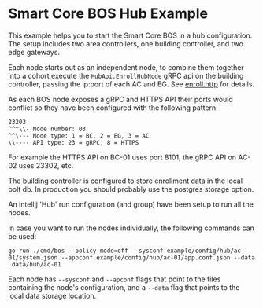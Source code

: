 # Smart Core BOS Hub Example

This example helps you to start the Smart Core BOS in a hub configuration.
The setup includes two area controllers, one building controller, and two edge gateways.

Each node starts out as an independent node, to combine them together into a cohort execute the `HubApi.EnrollHubNode`
gRPC api on the building controller, passing the ip:port of each AC and EG. See [enroll.http](./enroll.http) for
details.

As each BOS node exposes a gRPC and HTTPS API their ports would conflict so they have been configured with the following
pattern:

```plaintext
23203
^^^\\- Node number: 03
^^\--- Node type: 1 = BC, 2 = EG, 3 = AC
\\---- API type: 23 = gRPC, 8 = HTTPS
```

For example the HTTPS API on BC-01 uses port 8101, the gRPC API on AC-02 uses 23302, etc.

The building controller is configured to store enrollment data in the local bolt db. In production you should probably
use the postgres storage option.

An intellij 'Hub' run configuration (and group) have been setup to run all the nodes.

In case you want to run the nodes individually, the following commands can be used:

```shell
go run ./cmd/bos --policy-mode=off --sysconf example/config/hub/ac-01/system.json --appconf example/config/hub/ac-01/app.conf.json --data .data/hub/ac-01
```

Each node has `--sysconf` and `--apconf` flags that point to the files containing the node's configuration, and a 
`--data` flag that points to the local data storage location.
